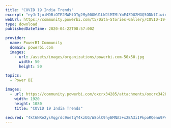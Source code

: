```yaml
---
title: "COVID 19 India Trends"
excerpt: "eyJrIjoiMDBiOTE2MWMtOTg2My00OWU1LWJlMTMtYmE4ZDU2MGQ5ODNlIiwidCI6IjI0N2MyMTU5LTI5ZWItNDVhOC05ZjVlLTQxMzgzZWRlOTAxNSJ9"
webUrl: https://community.powerbi.com/t5/Data-Stories-Gallery/COVID-19-India-Trends/m-p/1042123
type: download
publishedDateTime: 2020-04-22T08:57:00Z

provider:
  name: PowerBI Community
  domain: powerbi.com
  images:
    - url: /assets/images/organizations/powerbi.com-50x50.jpg
      width: 50
      height: 50

topics:
  - Power BI

images:
  - url: https://community.powerbi.com/oxcrx34285/attachments/oxcrx34285/DataStoriesGallery/3817/1/Covid%2019%20India.jpg
    width: 1920
    height: 1080
    title: "COVID 19 India Trends"

secured: "4kt6NRe2ysVqgrdc9netqY4kzUG/W8olC9hyEMNA3+x2EA3iIPkpoRQenu9PvSUHCnTjonKq3/DdSAdItQkmh3DN14xYzWNQIE4NJgsMzqu/W6oAAlNST8H5MdyaW83s6YklEovZzF/NpMvK/zgieROr5Ng5mogzdQP5jK+0xx3cezB/TLEozZ+EBsOj1n8+RyCytNHTS1XwfdqKCFLoQR5/jAM3E3U1f61lYiijy4xM22ctnZghlP2tehlAB/SBXGEnQX0Li/izsZ9Ml/QvZeBzZH0/xIaRzizip7v7z0O9UtUOtEWtOaYC6dzTQX9vJjhCNGxsRaB9tZOnpjFDNo8Iye0a2IVmrERLcZhyb/JtKRnsf3e5VKn75D1882j0;Y1da6ePWeDn1NosB2nC7MA=="
---
```



